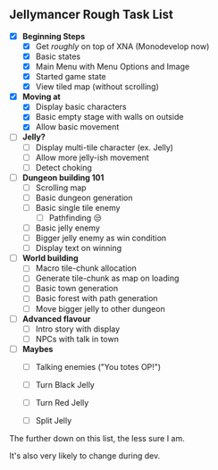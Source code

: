 ﻿Jellymancer Rough Task List
-------------------------

- [x] **Beginning Steps**
	- [x] Get *roughly* on top of XNA (Monodevelop now)
	- [x] Basic states
	- [x] Main Menu with Menu Options and Image
	- [x] Started game state
	- [x] View tiled map (without scrolling)
- [x] **Moving at**
	- [x] Display basic characters
	- [x] Basic empty stage with walls on outside
	- [x] Allow basic movement
- [ ] **Jelly?** 
	- [ ] Display multi-tile character (ex. Jelly)
	- [ ] Allow more jelly-ish movement
	- [ ] Detect choking
- [ ] **Dungeon building 101**
	- [ ] Scrolling map
	- [ ] Basic dungeon generation
	- [ ] Basic single tile enemy
		- [ ] Pathfinding 😒
	- [ ] Basic jelly enemy
	- [ ] Bigger jelly enemy as win condition
	- [ ] Display text on winning
- [ ] **World building**
	- [ ] Macro tile-chunk allocation
	- [ ] Generate tile-chunk as map on loading
	- [ ] Basic town generation
	- [ ] Basic forest with path generation
	- [ ] Move bigger jelly to other dungeon
- [ ] **Advanced flavour**
    - [ ] Intro story with display
	- [ ] NPCs with talk in town
- [ ] **Maybes**
	- [ ] Talking enemies ("You totes OP!")
	- [ ] Turn Black Jelly
	- [ ] Turn Red Jelly
	- [ ] Split Jelly


The further down on this list, the less sure I am.

It's also very likely to change during dev.